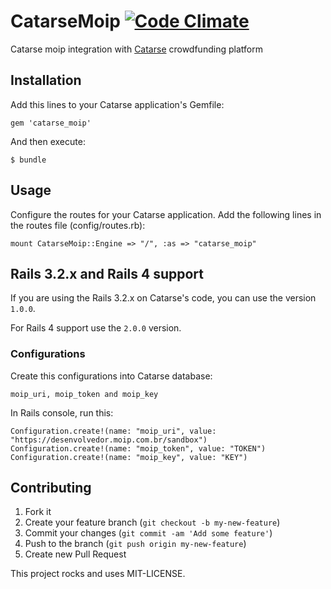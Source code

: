 # CatarseMoip [![Code Climate](https://codeclimate.com/github/catarse/catarse_moip.png)](https://codeclimate.com/github/catarse/catarse_moip)

Catarse moip integration with [Catarse](http://github.com/catarse/catarse) crowdfunding platform

## Installation

Add this lines to your Catarse application's Gemfile:

    gem 'catarse_moip'

And then execute:

    $ bundle

## Usage

Configure the routes for your Catarse application. Add the following lines in the routes file (config/routes.rb):

    mount CatarseMoip::Engine => "/", :as => "catarse_moip"

## Rails 3.2.x and Rails 4 support

If you are using the Rails 3.2.x on Catarse's code, you can use the version `1.0.0`.

For Rails 4 support use the `2.0.0` version.

### Configurations

Create this configurations into Catarse database:

    moip_uri, moip_token and moip_key

In Rails console, run this:

    Configuration.create!(name: "moip_uri", value: "https://desenvolvedor.moip.com.br/sandbox")
    Configuration.create!(name: "moip_token", value: "TOKEN")
    Configuration.create!(name: "moip_key", value: "KEY")

## Contributing

1. Fork it
2. Create your feature branch (`git checkout -b my-new-feature`)
3. Commit your changes (`git commit -am 'Add some feature'`)
4. Push to the branch (`git push origin my-new-feature`)
5. Create new Pull Request


This project rocks and uses MIT-LICENSE.


